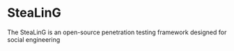 # SteaLinG
The SteaLinG  is an open-source penetration testing framework designed for social engineering 
